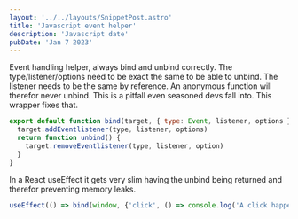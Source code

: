 ```yaml
---
layout: '../../layouts/SnippetPost.astro'
title: 'Javascript event helper'
description: 'Javascript date'
pubDate: 'Jan 7 2023'
---
```


Event handling helper, always bind and unbind correctly. The type/listener/options need to be exact the same to be
able to unbind. The listener needs to be the same by reference. An anonymous function will therefor never unbind. This is a pitfall even seasoned devs fall into. This wrapper fixes that.

```js
export default function bind(target, { type: Event, listener, options }) {
  target.addEventlistener(type, listener, options)
  return function unbind() {
    target.removeEventlistener(type, listener, option)
  }
}
```

In a React useEffect it gets very slim having the unbind being returned and therefor preventing memory leaks.

```js
useEffect(() => bind(window, {'click', () => console.log('A click happended')}));
```
